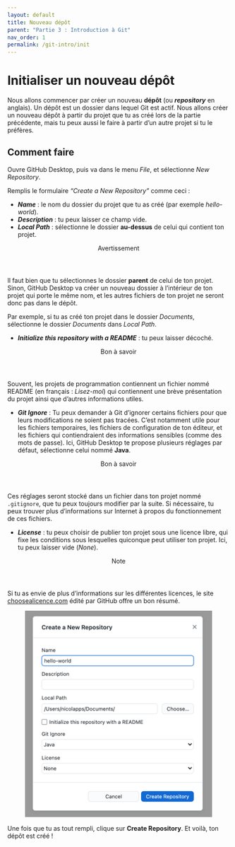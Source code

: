 ```yaml
---
layout: default
title: Nouveau dépôt
parent: "Partie 3 : Introduction à Git"
nav_order: 1
permalink: /git-intro/init
---
```


# Initialiser un nouveau dépôt
Nous allons commencer par créer un nouveau **dépôt** (ou ***repository*** en anglais). Un dépôt est un dossier dans lequel Git est actif. Nous allons créer un nouveau dépôt à partir du projet que tu as créé lors de la partie précédente, mais tu peux aussi le faire à partir d’un autre projet si tu le préfères.

## Comment faire

Ouvre GitHub Desktop, puis va dans le menu *File*, et sélectionne *New Repository*.

Remplis le formulaire *“Create a New Repository”* comme ceci :
* ***Name*** : le nom du dossier du projet que tu as créé (par exemple *hello-world*).
* ***Description*** : tu peux laisser ce champ vide.
* ***Local Path*** : sélectionne le dossier **au-dessus** de celui qui contient ton projet.

<div class="warning indent">
  <header>Avertissement</header>
  <p>
    Il faut bien que tu sélectionnes le dossier <strong>parent</strong> de celui de ton projet. Sinon, GitHub Desktop va créer un nouveau dossier à l’intérieur de ton projet qui porte le même nom, et les autres fichiers de ton projet ne seront donc pas dans le dépôt.
  </p>
  <p>
    Par exemple, si tu as créé ton projet dans le dossier <em>Documents</em>, sélectionne le dossier <em>Documents</em> dans <em>Local Path</em>.
  </p>
</div>

* ***Initialize this repository with a README*** : tu peux laisser décoché.

<div class="tip indent">
  <header>Bon à savoir</header>
  <p>
    Souvent, les projets de programmation contiennent un fichier nommé README (en français : <em>Lisez-moi</em>) qui contiennent une brève présentation du projet ainsi que d’autres informations utiles.
  </p>
</div>

* ***Git Ignore*** : Tu peux demander à Git d’ignorer certains fichiers pour que leurs modifications ne soient pas tracées. C’est notamment utile pour les fichiers temporaires, les fichiers de configuration de ton éditeur, et les fichiers qui contiendraient des informations sensibles (comme des mots de passe). Ici, GitHub Desktop te propose plusieurs réglages par défaut, sélectionne celui nommé **Java**.

<div class="tip indent">
  <header>Bon à savoir</header>
  <p>
    Ces réglages seront stocké dans un fichier dans ton projet nommé <code>.gitignore</code>, que tu peux toujours modifier par la suite. Si nécessaire, tu peux trouver plus d’informations sur Internet à propos du fonctionnement de ces fichiers.
  </p>
</div>

* ***License*** : tu peux choisir de publier ton projet sous une licence libre, qui fixe les conditions sous lesquelles quiconque peut utiliser ton projet. Ici, tu peux laisser vide (*None*).

<div class="note indent">
  <header>Note</header>
  <p>
    Si tu as envie de plus d’informations sur les différentes licences, le site <a href="https://choosealicence.com" target="_blank">choosealicence.com</a> édité par GitHub offre un bon résumé.
  </p>
</div>

<figure>
  <img src="../assets/init.png" alt="La fenêtre “Create a New Repository”">
</figure>

Une fois que tu as tout rempli, clique sur **Create Repository**. Et voilà, ton dépôt est créé !
